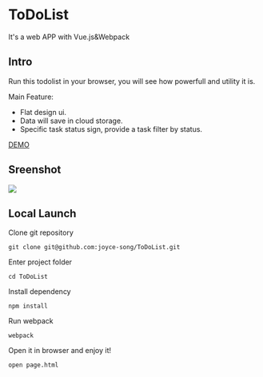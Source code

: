 # ToDoList
It's a web APP with Vue.js&amp;Webpack

## Intro
Run this todolist in your browser, you will see how powerfull and utility it is.

Main Feature:

- Flat design ui.
- Data will save in cloud storage.
- Specific task status sign, provide a task filter by status.

[DEMO](https://joyce-song.github.io/ToDoList/page.html)
## Sreenshot

![](https://github.com/joyce-song/ToDoList/blob/master/screenshot.png)

## Local Launch

Clone git repository
```
git clone git@github.com:joyce-song/ToDoList.git
```
Enter project folder
```
cd ToDoList
```
Install dependency
```
npm install
```
Run webpack
```
webpack
```
Open it in browser and enjoy it!
```
open page.html
```

